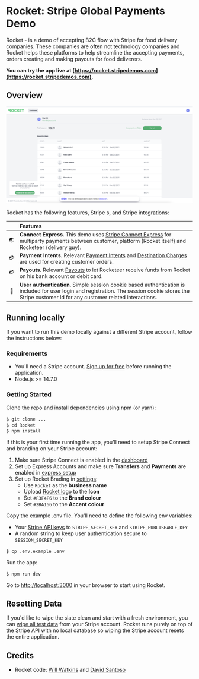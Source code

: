 # Rocket: Stripe Global Payments Demo

Rocket - is a demo of accepting B2C flow with Stripe for food delivery companies. These companies are often not technology companies and Rocket helps these platforms to help streamline the accepting payments, orders creating and making payouts for food deliverers.

**You can try the app live at [https://rocket.stripedemos.com](https://rocket.stripedemos.com).**

## Overview

<img width="1975" alt="Rocket dashboard" src="./public/images/readme-overview.png">

Rocket has the following features, Stripe s, and Stripe integrations:

<!-- prettier-ignore -->
|     |Features
:---: | :---
🌏|**Connect Express.** This demo uses [Stripe Connect Express](https://stripe.com/docs/connect/express-accounts) for multiparty payments between customer, platform (Rocket itself) and Rocketeer (delivery guy).
💳|**Payment Intents.** Relevant [Payment Intents](https://stripe.com/docs/payments/payment-intents) and [Destination Charges](https://stripe.com/docs/connect/destination-charges) are used for creating customer orders.
💳|**Payouts.** Relevant [Payouts](https://stripe.com/docs/connect/add-and-pay-out-guide#with-code-pay-out-to-user) to let Rocketeer receive funds from Rocket on his bank account or debit card.
🔑|**User authentication.** Simple session cookie based authentication is included for user login and registration. The session cookie stores the Stripe customer Id for any customer related interactions.

## Running locally

If you want to run this demo locally against a different Stripe account, follow the instructions below:

### Requirements

- You'll need a Stripe account. [Sign up for free](https://dashboard.stripe.com/register) before running the application.
- Node.js >= 14.7.0

### Getting Started

Clone the repo and install dependencies using npm (or yarn):

```
$ git clone ...
$ cd Rocket
$ npm install
```

If this is your first time running the app, you'll need to setup Stripe Connect and branding on your Stripe account:

1. Make sure Stripe Connect is enabled in the [dashboard](https://dashboard.stripe.com/test/connect/accounts/overview)
2. Set up Express Accounts and make sure **Transfers** and **Payments** are enabled in [express setup](https://dashboard.stripe.com/test/settings/connect/express)
3. Set up Rocket Brading in [settings](https://dashboard.stripe.com/test/settings/connect):
   - Use `Rocket` as the **business name**
   - Upload [Rocket logo](./public/images/branding-logo.png) to the **Icon**
   - Set `#F3F4F6` to the **Brand colour**
   - Set `#2BA166` to the **Accent colour**

Copy the example .env file. You'll need to define the following env variables:

- Your [Stripe API keys](https://dashboard.stripe.com/account/apikeys) to `STRIPE_SECRET_KEY` and `STRIPE_PUBLISHABLE_KEY`
- A random string to keep user authentication secure to `SESSION_SECRET_KEY`

```
$ cp .env.example .env
```

Run the app:

```
$ npm run dev
```

Go to [http://localhost:3000](http://localhost:3000) in your browser to start using Rocket.

## Resetting Data

If you'd like to wipe the slate clean and start with a fresh environment, you can [wipe all test data](https://dashboard.stripe.com/account/data) from your Stripe account. Rocket runs purely on top of the Stripe API with no local database so wiping the Stripe account resets the entire application.

## Credits

- Rocket code: [Will Watkins](https://home.corp.stripe.com/people/willwatkins) and [David Santoso](https://home.corp.stripe.com/people/davidsantoso)
